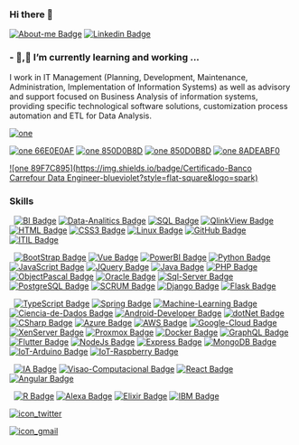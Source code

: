 ### Hi there 👋

[![About-me Badge](https://img.shields.io/badge/-Jorge%20Nery-blue?style=for-the-badge&logo=about.me&logoColor=white)](https://about.me/jorgenery/)
[![Linkedin Badge](https://img.shields.io/badge/-Linkedin-blue?style=for-the-badge&logo=Linkedin&logoColor=white&link=https:https://www.linkedin.com/in/jorgenery/)](https://www.linkedin.com/in/jorgenery/)

### - 🌱,🔭 I’m currently learning and working ...

I work in IT Management (Planning, Development, Maintenance, Administration, Implementation of Information Systems) as well as advisory and support focused on Business Analysis of information systems, providing specific technological software solutions, customization process automation and ETL for Data Analysis. 

[![one](https://img.shields.io/badge/Comunidade-Digital&nbsp;Inovvation&nbsp;One-blueviolet?style=for-the-badge)](https://digitalinnovation.one/sign-up?ref=ADHPNDRZN9)

[![one 66E0E0AF](https://img.shields.io/badge/Certificado-Cloud&nbsp;Computing&nbsp;e&nbsp;Serverless-blueviolet?style=flat-square&logo=microsoft-azure)](https://certificates.digitalinnovation.one/66E0E0AF)
[![one 850D0B8D](https://img.shields.io/badge/Certificado-FULLstack&nbsp;Developer-blueviolet?style=flat-square&logo=javascript)](https://certificates.digitalinnovation.one/850D0B8D)
[![one 850D0B8D](https://img.shields.io/badge/Certificado-FULLstack&nbsp;Python-blueviolet?style=flat-square&logo=python)](https://certificates.digitalinnovation.one/53E3C5AA)
[![one 8ADEABF0](https://img.shields.io/badge/Certificado-BackEnd&nbsp;Developer-blueviolet?style=flat-square&logo=java)](https://certificates.digitalinnovation.one/8ADEABF0)

[![one 89F7C895](https://img.shields.io/badge/Certificado-Banco Carrefour&nbsp;Data&nbsp;Engineer-blueviolet?style=flat-square&logo=spark)](https://certificates.digitalinnovation.one/89F7C895)


### Skills
<!-- #### Senior (Muito Boa Experiencia) -->
&nbsp;
[![BI Badge](https://img.shields.io/badge/Business&nbsp;Intelligence-Senior-red?logoColor=white)](http://abracd.org/)
[![Data-Analitics Badge](https://img.shields.io/badge/Data&nbsp;Analitics-Senior-red?logoColor=white)](https://www.datasciencecentral.com/)
[![SQL Badge](https://img.shields.io/badge/SQL-Senior-red?logoColor=white)](https://www.w3schools.com/sql)
[![QlinkView Badge](https://img.shields.io/badge/QlikView-Senior-red?logoColor=white)](https://www.qlik.com/pt-br/)
[![HTML Badge](https://img.shields.io/badge/HTML-Senior-red?logo=html&logoColor=white)](https://www.w3schools.com/html/)
[![CSS3 Badge](https://img.shields.io/badge/CSS-Senior-red?logo=css3&logoColor=white)](https://www.w3schools.com/css/)
[![Linux Badge](https://img.shields.io/badge/Linux-Senior-red?logo=linux&logoColor=white)](https://learning.lpi.org/pt/)
[![GitHub Badge](https://img.shields.io/badge/GitHub-Senior-red?logo=github&logoColor=white)](https://docs.github.com/pt)
[![ITIL Badge](https://img.shields.io/badge/ITIL-Senior-red?logoColor=white)](https://www.mundoitil.com.br/)

<!-- #### Pleno (Boa Experiencia) -->
&nbsp;
[![BootStrap Badge](https://img.shields.io/badge/BootStrap-Pleno-blue?logo=bootstrap&logoColor=white)](https://www.w3schools.com/bootstrap/bootstrap_ver.asp)
[![Vue Badge](https://img.shields.io/badge/Vue.js-Pleno-blue?logo=vue.js&logoColor=white)](https://br.vuejs.org/v2/guide/)
[![PowerBI Badge](https://img.shields.io/badge/PowerBI-Pleno-blue?logo=power-bi&logoColor=white)](https://docs.microsoft.com/pt-br/power-bi/)
[![Python Badge](https://img.shields.io/badge/Python-Pleno-blue?logo=python&logoColor=white)](https://www.w3schools.com/python/)
[![JavaScript Badge](https://img.shields.io/badge/JavaScript-Pleno-blue?logo=javascript&logoColor=white)](https://www.w3schools.com/js/)
[![JQuery Badge](https://img.shields.io/badge/JQuery-Pleno-blue?logo=jquery&logoColor=white)](https://www.w3schools.com/jquery)
[![Java Badge](https://img.shields.io/badge/Java-Pleno-blue?logo=java&logoColor=white)](https://www.w3schools.com/java)
[![PHP Badge](https://img.shields.io/badge/PHP-Pleno-blue?logo=php&logoColor=white)](https://www.w3schools.com/php)
[![ObjectPascal Badge](https://img.shields.io/badge/Object--Pascal-Pleno-blue?logo=delphi&logoColor=white)](https://www.lazarus-ide.org/)
[![Oracle Badge](https://img.shields.io/badge/Oracle-Pleno-blue?logo=oracle&logoColor=white)](https://www.oracle.com/technetwork/pt/documentation/index.html)
[![Sql-Server Badge](https://img.shields.io/badge/SQL&nbsp;Server-Pleno-blue?logo=microsoftsqlserver&logoColor=white)]()
[![PostgreSQL Badge](https://img.shields.io/badge/PostgreSQL-Pleno-blue?logo=postgresql&logoColor=white)](https://docs.microsoft.com/pt-br/sql/sql-server/)
[![SCRUM Badge](https://img.shields.io/badge/SCRUM-Pleno-blue?logoColor=white)](https://www.scrumguides.org/)
[![Django Badge](https://img.shields.io/badge/Django-Pleno-blue?logo=django&logoColor=white)](https://docs.djangoproject.com/pt-br/3.0/)
[![Flask Badge](https://img.shields.io/badge/Flask-Pleno-blue?logo=flask&logoColor=white)](https://flask-ptbr.readthedocs.io/en/latest/)

<!-- #### Junior (Pouca Experiencia) -->
&nbsp;
[![TypeScript Badge](https://img.shields.io/badge/TypeScript-Junior-green?logo=typescript&logoColor=white)](https://www.typescriptlang.org/)
[![Spring Badge](https://img.shields.io/badge/Spring-Junior-green?logo=spring&logoColor=white)](https://docs.spring.io/spring-boot/docs/current/reference/html/index.html)
[![Machine-Learning Badge](https://img.shields.io/badge/Machine&nbsp;Learning-Junior-green?logoColor=white)](https://www.coursera.org/learn/machine-learning)
[![Ciencia-de-Dados Badge](https://img.shields.io/badge/Data&nbsp;Science-Junior-green)](https://www.datasciencecentral.com/)
[![Android-Developer Badge](https://img.shields.io/badge/Android&nbsp;Developer-Junior-green?logo=android&logoColor=white)](https://developer.android.com/docs?hl=pt-br)
[![dotNet Badge](https://img.shields.io/badge/.NET-Junior-green?logo=.net&logoColor=white)](https://dotnet.microsoft.com/learn)
[![CSharp Badge](https://img.shields.io/badge/C&nbsp;Sharp-Junior-green?logo=c-sharp&logoColor=white)](https://docs.microsoft.com/pt-br/dotnet/)
[![Azure Badge](https://img.shields.io/badge/Azure-Junior-green?logo=microsoft-azure&logoColor=white)](https://docs.microsoft.com/pt-br/dotnet/azure/)
[![AWS Badge](https://img.shields.io/badge/AWS-Junior-green?logo=amazon-aws&logoColor=white)](https://docs.aws.amazon.com/)
[![Google-Cloud Badge](https://img.shields.io/badge/Google&nbsp;Cloud-Junior-green?logo=google-cloud&logoColor=white)](https://cloud.google.com/docs?hl=pt-BR)
[![XenServer Badge](https://img.shields.io/badge/XenServer-Junior-green?logo=xenserver&logoColor=white)](https://xenserver.org/)
[![Proxmox Badge](https://img.shields.io/badge/Proxmox-Junior-green?logo=proxmox&logoColor=white)](https://proxmox.com/en/)
[![Docker Badge](https://img.shields.io/badge/Docker-Junior-green?logo=docker&logoColor=white)](https://hub.docker.com/u/jorgenery)
[![GraphQL Badge](https://img.shields.io/badge/GraphQL-Junior-green?logo=graphql&logoColor=white)](https://graphql.org/learn/)
[![Flutter Badge](https://img.shields.io/badge/Flutter-Junior-green?logo=flutter&logoColor=white)](https://flutter.dev/)
[![NodeJs Badge](https://img.shields.io/badge/NodeJs-Junior-green?logo=node.js&logoColor=white)](https://nodejs.org/pt-br/docs/)
[![Express Badge](https://img.shields.io/badge/Express-Junior-green?logo=express&logoColor=white)](https://expressjs.com/pt-br/)
[![MongoDB Badge](https://img.shields.io/badge/MongoDB-Junior-green?logo=mongodb&logoColor=white)](https://docs.mongodb.com/)
[![IoT-Arduino Badge](https://img.shields.io/badge/IoT&nbsp;Arduino-Junior-green?logo=arduino&logoColor=white)](https://www.arduino.cc/)
[![IoT-Raspberry Badge](https://img.shields.io/badge/IoT&nbsp;Raspberry-Junior-green?logo=raspberry-pi&logoColor=white)](https://www.raspberrypi.org/)

<!-- #### Starter (Iniciante) -->
&nbsp;
[![IA Badge](https://img.shields.io/badge/IA-Starter-yellow?logo=openai&logoColor=white)](https://pytorch.org/)
[![Visao-Computacional Badge](https://img.shields.io/badge/Visão&nbsp;Computacional-Starter-yellow?logo=pytorch&logoColor=white)](https://docs.opencv.org/master/d6/d00/tutorial_py_root.html)
[![React Badge](https://img.shields.io/badge/React-Starter-yellow?logo=react&logoColor=white)](https://pt-br.reactjs.org/)
[![Angular Badge](https://img.shields.io/badge/Angular-Starter-yellow?logo=angular&logoColor=white)](https://angular.io/tutorial)

<!-- #### Learning (Aprendendo) -->
&nbsp;
[![R Badge](https://img.shields.io/badge/R-Learning-white?logo=r&logoColor=white&color=black)](https://docs.rstudio.com/)
[![Alexa Badge](https://img.shields.io/badge/Alexa-Learning-white?logo=amazon-alexa&logoColor=white&color=black)](https://developer.amazon.com/en-US/alexa/alexa-skills-kit/start)
[![Elixir Badge](https://img.shields.io/badge/Elixir-Learning-white?logo=elixir&logoColor=white&color=black)](https://elixirschool.com/pt/lessons/basics/documentation/)
[![IBM Badge](https://img.shields.io/badge/IBM&nbsp;Whatson-Learning-white?logo=ibm&logoColor=white&color=black)](https://maratona.dev/pt)



<!--
**jorgenery/jorgenery** is a ✨ _special_ ✨ repository because its `README.md` (this file) appears on your GitHub profile.

Here are some ideas to get you started:

- 🔭 I’m currently working on ...
- 🌱,🔭 I’m currently learning, working ...
- 👯 I’m looking to collaborate on ...
- 🤔 I’m looking for help with ...
- 💬 Ask me about ...
- 📫 How to reach me: ...
- 😄 Pronouns: ...
- ⚡ Fun fact: ...
-->

[![icon_twitter]][twitter]

[![icon_gmail]][gmail]


[//]:
[AboutMe]:<https://about.me/jorgenery/>
[linkedin]:<https://www.linkedin.com/in/jorgenery/>
[twitter]:<https://twitter.com/jorgenery>
[gmail]:<mailto:nery.informatica@gmail.com>

[icon_gmail]:<https://img.shields.io/badge/--c14438?style=for-the-badge&logo=Gmail&logoColor=white&link=mailto:nery.informatica@gmail.com>
[icon_twitter]:<https://img.shields.io/badge/--1ca0f1?style=for-the-badge&labelColor=1ca0f1&logo=twitter&logoColor=white&link=https://twitter.com/jorgenery>

